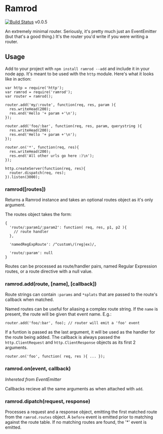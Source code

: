 # Ramrod

[![Build
Status](https://secure.travis-ci.org/wookiehangover/node-ramrod.png?branch=master)](http://travis-ci.org/wookiehangover/node-ramrod) v0.0.5

An extremely minimal router. Seriously, it's pretty much just an
EventEmitter (but that's a good thing.) It's the router you'd write if
you were writing a router.

## Usage

Add to your project with `npm install ramrod --add` and include it in
your node app. It's meant to be used with the `http` module. Here's what
it looks like in action:

    var http = require('http');
    var ramrod = require('ramrod');
    var router = ramrod();

    router.add('my/:route', function(req, res, param ){
      res.writeHead(200);
      res.end('Hello '+ param +'\n');
    });

    router.add('foo/:bar', function(req, res, param, querystring ){
      res.writeHead(200);
      res.end('Hello '+ param +'\n');
    });

    router.on('*', function(req, res){
      res.writeHead(200);
      res.end('All other urls go here :)\n');
    });

    http.createServer(function(req, res){
      router.dispatch(req, res);
    }).listen(3000);

### ramrod([routes])

Returns a Ramrod instance and takes an optional routes object as it's
only argument.

The routes object takes the form:

    {
      'route/:param1/:param2': function( req, res, p1, p2 ){
        // route handler
      },

      'namedRegExpRoute': /^custom\/(reg|ex)/,

      'route/:param': null
    }

Routes can be processed as route/handler pairs, named
Regular Expression routes, or a route directive with a null value.

### ramrod.add(route, [name], [callback])

Route strings can contain `:params` and `*splats` that are passed to the
route's callback when matched.

Named routes can be useful for aliasing a complex route string. If the 
`name` is present, the route will be given that event name. E.g.:

    router.add('foo/:bar', foo); // router will emit a 'foo' event

If a funtion is passed as the last argument, it will be used as the
handler for the route being added. The callback is always passed the
`http.ClientRequest` and `http.ClientResponse` objects as its first 2
arguments.

    router.on('foo', function( req, res ){ ... });

### ramrod.on(event, callback)

*Inhereted from EventEmitter*

Callbacks recieve all the same arguments as when attached with `add`.

### ramrod.dipatch(request, response)

Processes a request and a response object, emitting the first matched
route from the `ramrod.routes` object. A `before` event is emitted prior
to matching against the route table. If no matching routes are found,
the '\*' event is emitted.
